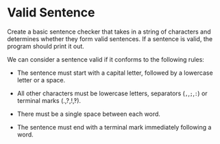 # Valid Sentence

Create a basic sentence checker that takes in a string of characters and determines whether they form valid sentences. If a sentence is valid, the program should print it out.

We can consider a sentence valid if it conforms to the following rules:

* The sentence must start with a capital letter, followed by a lowercase letter or a space.

* All other characters must be lowercase letters, separators (`,`,`;`,`:`) or terminal marks (.,?,!,‽).

* There must be a single space between each word.

* The sentence must end with a terminal mark immediately following a word.